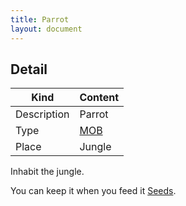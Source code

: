 ```yaml
---
title: Parrot
layout: document
---
```

## Detail

|Kind|Content|
|---|---|
|Description|Parrot|
|Type|[MOB](MOB)|
|Place|Jungle|

Inhabit the jungle.

You can keep it when you feed it [Seeds](Seeds).

